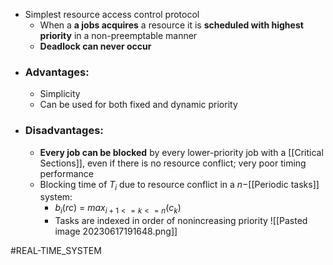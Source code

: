 - Simplest resource access control protocol
    - When a **a jobs acquires** a resource it is **scheduled with highest priority** in a non-preemptable manner
    - **Deadlock can never occur**
- ### Advantages:
    - Simplicity
    - Can be used for both fixed and dynamic priority
- ### Disadvantages:
    - **Every job can be blocked** by every lower-priority job with a [[Critical Sections]], even if there is no resource conflict; very poor timing performance
    - Blocking time of $T_{i}$ due to resource conflict in a $n-$[[Periodic tasks]] system:
        - $b_{i}(rc)$ = $max_{i+1<=k<=n}(c_{k})$
        - Tasks are indexed in order of nonincreasing priority
![[Pasted image 20230617191648.png]]

#REAL-TIME_SYSTEM 